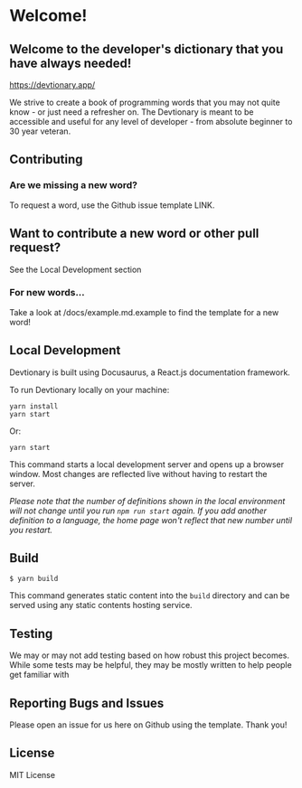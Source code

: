 # Welcome!
## Welcome to the developer's dictionary that you have always needed!

https://devtionary.app/

We strive to create a book of programming words that you may not quite know - or just need a refresher on.
The Devtionary is meant to be accessible and useful for any level of developer - from absolute beginner to 30 year veteran.

## Contributing

### Are we missing a new word?

To request a word, use the Github issue template LINK.

## Want to contribute a new word or other pull request?

See the Local Development section

### For new words...

Take a look at /docs/example.md.example to find the template for a new word!

## Local Development

Devtionary is built using Docusaurus, a React.js documentation framework.

To run Devtionary locally on your machine:

```
yarn install
yarn start

```

Or:

```
yarn start

```

This command starts a local development server and opens up a browser window. Most changes are reflected live without having to restart the server.

*Please note that the number of definitions shown in the local environment will not change until you run `npm run start` again. If you add another definition to a language, the home page won't reflect that new number until you restart.*

## Build

```
$ yarn build
```

This command generates static content into the `build` directory and can be served using any static contents hosting service.

## Testing

We may or may not add testing based on how robust this project becomes. While some tests may be helpful, they may be mostly written to help people get familiar with

## Reporting Bugs and Issues

Please open an issue for us here on Github using the template. Thank you!

## License

MIT License
